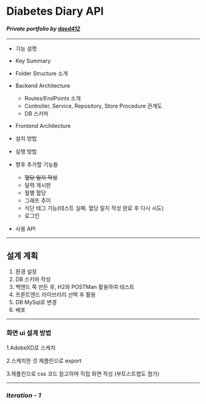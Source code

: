 # __Diabetes Diary API__
#### _Private portfolio by <u>dasd412</u>_

---

+ 기능 설명

+ Key Summary

+ Folder Structure 소개

+ Backend Architecture

  + Routes/EndPoints 소개
  + Controller, Service, Repository, Store Procedure 관계도
  + DB 스키마

+ Frontend Architecture

+ 설치 방법

+ 실행 방법 

+ 향후 추가할 기능들
  + ~~혈당 일지 작성~~
  + 달력 게시판
  + 월별 혈당 
  + 그래프 추이
  + 식단 태그 기능(테스트 실패. 혈당 일지 작성 완료 후 다시 시도)
  + 로그인
  
 + 사용 API
   
---
## __설계 계획__

1. 환경 설정
2. DB 스키마 작성
3. 백엔드 쪽 만든 후, H2와 POSTMan 활용하여 테스트
4. 프론트엔드 라이브러리 선택 후 활용
5. DB MySql로 변경
6. 배포 

---
### 화면 ui 설계 방법 ###
1.AdobeXD로 스케치

2.스케치한 것 제플린으로 export

3.제플린으로 css 코드 참고하며 직접 화면 작성 (부트스트랩도 첨가)

---
### _Iteration -  1_ ###